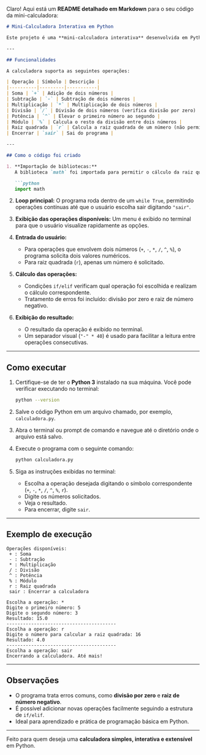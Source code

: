 Claro! Aqui está um **README detalhado em Markdown** para o seu código da mini-calculadora:

````markdown
# Mini-Calculadora Interativa em Python

Este projeto é uma **mini-calculadora interativa** desenvolvida em Python. O programa permite ao usuário realizar várias operações matemáticas básicas e avançadas, incluindo soma, subtração, multiplicação, divisão, potência, módulo e raiz quadrada. A calculadora funciona em loop, permitindo múltiplas operações até que o usuário escolha encerrar o programa.

---

## Funcionalidades

A calculadora suporta as seguintes operações:

| Operação | Símbolo | Descrição |
|----------|---------|-----------|
| Soma | `+` | Adição de dois números |
| Subtração | `-` | Subtração de dois números |
| Multiplicação | `*` | Multiplicação de dois números |
| Divisão | `/` | Divisão de dois números (verifica divisão por zero) |
| Potência | `^` | Elevar o primeiro número ao segundo |
| Módulo | `%` | Calcula o resto da divisão entre dois números |
| Raiz quadrada | `r` | Calcula a raiz quadrada de um número (não permite números negativos) |
| Encerrar | `sair` | Sai do programa |

---

## Como o código foi criado

1. **Importação de bibliotecas:**  
   A biblioteca `math` foi importada para permitir o cálculo da raiz quadrada.

   ```python
   import math
````

2. **Loop principal:**
   O programa roda dentro de um `while True`, permitindo operações contínuas até que o usuário escolha sair digitando `"sair"`.

3. **Exibição das operações disponíveis:**
   Um menu é exibido no terminal para que o usuário visualize rapidamente as opções.

4. **Entrada do usuário:**

   * Para operações que envolvem dois números (`+`, `-`, `*`, `/`, `^`, `%`), o programa solicita dois valores numéricos.
   * Para raiz quadrada (`r`), apenas um número é solicitado.

5. **Cálculo das operações:**

   * Condições `if/elif` verificam qual operação foi escolhida e realizam o cálculo correspondente.
   * Tratamento de erros foi incluído: divisão por zero e raiz de número negativo.

6. **Exibição do resultado:**

   * O resultado da operação é exibido no terminal.
   * Um separador visual (`"-" * 40`) é usado para facilitar a leitura entre operações consecutivas.

---

## Como executar

1. Certifique-se de ter o **Python 3** instalado na sua máquina.
   Você pode verificar executando no terminal:

   ```bash
   python --version
   ```

2. Salve o código Python em um arquivo chamado, por exemplo, `calculadora.py`.

3. Abra o terminal ou prompt de comando e navegue até o diretório onde o arquivo está salvo.

4. Execute o programa com o seguinte comando:

   ```bash
   python calculadora.py
   ```

5. Siga as instruções exibidas no terminal:

   * Escolha a operação desejada digitando o símbolo correspondente (`+`, `-`, `*`, `/`, `^`, `%`, `r`).
   * Digite os números solicitados.
   * Veja o resultado.
   * Para encerrar, digite `sair`.

---

## Exemplo de execução

```
Operações disponíveis:
 + : Soma
 - : Subtração
 * : Multiplicação
 / : Divisão
 ^ : Potência
 % : Módulo
 r : Raiz quadrada
 sair : Encerrar a calculadora

Escolha a operação: *
Digite o primeiro número: 5
Digite o segundo número: 3
Resultado: 15.0
----------------------------------------
Escolha a operação: r
Digite o número para calcular a raiz quadrada: 16
Resultado: 4.0
----------------------------------------
Escolha a operação: sair
Encerrando a calculadora. Até mais!
```

---

## Observações

* O programa trata erros comuns, como **divisão por zero** e **raiz de número negativo**.
* É possível adicionar novas operações facilmente seguindo a estrutura de `if/elif`.
* Ideal para aprendizado e prática de programação básica em Python.

---

Feito para quem deseja uma **calculadora simples, interativa e extensível** em Python.

```
